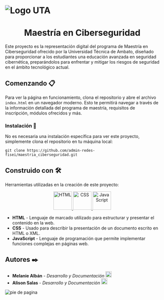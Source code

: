 # ![Logo UTA](https://github.com/admin-redes-fisei/maestria_ciberseguridad/assets/151758006/54dde80f-9187-4997-8e6a-701acdf4d342) 

<h1 align="center">Maestría en Ciberseguridad </h1>


Este proyecto es la representación digital del programa de Maestría en Ciberseguridad ofrecido por la Universidad Técnica de Ambato, diseñado para proporcionar a los estudiantes una educación avanzada en seguridad cibernética, preparándolos para enfrentar y mitigar los riesgos de seguridad en el ámbito tecnológico actual.

## Comenzando  📋

Para ver la página en funcionamiento, clona el repositorio y abre el archivo `index.html` en un navegador moderno. Esto te permitirá navegar a través de la información detallada del programa de maestría, requisitos de inscripción, módulos ofrecidos y más.


### Instalación 🔧

No es necesaria una instalación específica para ver este proyecto, simplemente clona el repositorio en tu máquina local:

```
git clone https://github.com/admin-redes-fisei/maestria_ciberseguridad.git
```
## Construido con 🛠️

Herramientas utilizadas en la creación de este proyecto:
<p align="center">
  <a href="https://developer.mozilla.org/en-US/docs/Web/HTML">
    <img src="https://cdn-icons-png.flaticon.com/512/732/732212.png" alt="HTML" width="60" height="60">
  </a>
  <a href="https://www.w3schools.com/css/">
    <img src="https://cdn-icons-png.flaticon.com/512/732/732190.png" alt="CSS" width="60" height="60">
  </a>
  <a href="https://developer.mozilla.org/en-US/docs/Web/JavaScript">
    <img src="https://cdn-icons-png.flaticon.com/512/5968/5968292.png" alt="JavaScript" width="60" height="60">
  </a>
</p>

* **HTML** - Lenguaje de marcado utilizado para estructurar y presentar el contenido en la web.
* **CSS** - Usado para describir la presentación de un documento escrito en HTML o XML.
* **JavaScript** - Lenguaje de programación que permite implementar funciones complejas en páginas web.
  
## Autores ✒️

* **Melanie Albán** - *Desarrollo y Documentación*  <a href="https://github.com/melanieAlban">
    <img src="https://cdn-icons-png.flaticon.com/512/25/25231.png" alt="GitHub" width="20" height="20" style="margin-right: 20px;" />
  </a>
* **Alison Salas** - *Desarrollo y Documentación*  <a href="https://github.com/alisonMSalas">
    <img src="https://cdn-icons-png.flaticon.com/512/25/25231.png" alt="GitHub" width="20" height="20" style="margin-right: 20px;" />
  </a>

![pie de pagina](https://github.com/admin-redes-fisei/maestria_ciberseguridad/assets/151758006/aee7554b-a3a2-4d10-80a1-12c56e242698)


